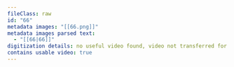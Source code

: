 ```yaml
---
fileClass: raw
id: "66"
metadata images: "[[66.png]]"
metadata images parsed text:
  - "[[66|66]]"
digitization details: no useful video found, video not transferred for parsing
contains usable video: true
---
```

